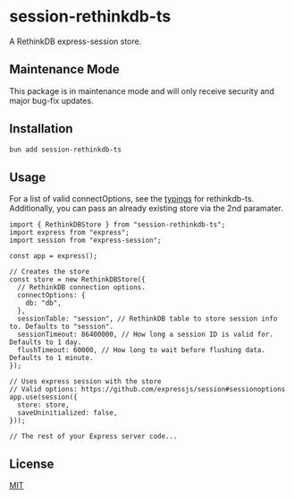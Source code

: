# session-rethinkdb-ts

A RethinkDB express-session store.

## Maintenance Mode

This package is in maintenance mode and will only receive security and major bug-fix updates.

## Installation

```sh
bun add session-rethinkdb-ts
```

## Usage

For a list of valid connectOptions, see the [typings][options] for rethinkdb-ts. Additionally, you can pass an already existing store via the 2nd paramater.

```TS
import { RethinkDBStore } from "session-rethinkdb-ts";
import express from "express";
import session from "express-session";

const app = express();

// Creates the store
const store = new RethinkDBStore({
  // RethinkDB connection options.
  connectOptions: {
    db: "db",
  },
  sessionTable: "session", // RethinkDB table to store session info to. Defaults to "session".
  sessionTimeout: 86400000, // How long a session ID is valid for. Defaults to 1 day.
  flushTimeout: 60000, // How long to wait before flushing data. Defaults to 1 minute.
});

// Uses express session with the store
// Valid options: https://github.com/expressjs/session#sessionoptions
app.use(session({
  store: store,
  saveUninitialized: false,
}));

// The rest of your Express server code...
```

## License

[MIT][mit]

[mit]: "LICENSE" "Licensed under the MIT License."
[options]: https://github.com/rethinkdb/rethinkdb-ts/blob/de4c51a53f8bc50c2784f302a831938e3e4cfd1a/src/types.ts#L41 "RethinkDB Connect Options"
